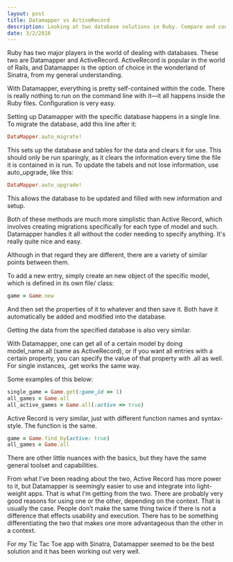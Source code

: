 ```yaml
---
layout: post
title: Datamapper vs ActiveRecord
description: Looking at two database solutions in Ruby. Compare and contrast.
date: 3/2/2016
---
```


Ruby has two major players in the world of dealing with databases. These two are Datamapper and ActiveRecord. ActiveRecord is popular in the world of Rails, and Datamapper is the option of choice in the wonderland of Sinatra, from my general understanding.

With Datamapper, everything is pretty self-contained within the code. There is really nothing to run on the command line with it—it all happens inside the Ruby files. Configuration is very easy.

Setting up Datamapper with the specific database happens in a single line. To migrate the database, add this line after it:

```ruby
DataMapper.auto_migrate!
```

This sets up the database and tables for the data and clears it for use. This should only be run sparingly, as it clears the information every time the file it is contained in is run. To update the tabels and not lose information, use auto_upgrade, like this:

```ruby
DataMapper.auto_upgrade!
```

This allows the database to be updated and filled with new information and setup.

Both of these methods are much more simplistic than Active Record, which involves creating migrations specifically for each type of model and such. Datamapper handles it all without the coder needing to specify anything. It's really quite nice and easy.

Although in that regard they are different, there are a variety of similar points between them.

To add a new entry, simply create an new object of the specific model, which is defined in its own file/ class:

```ruby
game = Game.new
```

And then set the properties of it to whatever and then save it. Both have it automatically be added and modified into the database.

Getting the data from the specified database is also very similar.

With Datamapper, one can get all of a certain model by doing model_name.all (same as ActiveRecord), or if you want all entries with a certain property, you can specify the value of that property with .all as well. For single instances, .get works the same way.

Some examples of this below:

```ruby
single_game = Game.get(:game_id => 1)
all_games = Game.all
all_active_games = Game.all(:active => true)
```

Active Record is very similar, just with different function names and syntax-style. The function is the same.

```ruby
game = Game.find_by(active: true)
all_games = Game.all
```

There are other little nuances with the basics, but they have the same general toolset and capabilities.

From what I’ve been reading about the two, Active Record has more power to it, but Datamapper is seemingly easier to use and integrate into light-weight apps. That is what I’m getting from the two. There  are probably very good reasons for using one or the other, depending on the context. That is usually the case. People don’t make the same thing twice if there is not a difference that effects usability and execution. There has to be something differentiating the two that makes one more advantageous than the other in a context.

For my Tic Tac Toe app with Sinatra, Datamapper seemed to be the best solution and it has been working out very well.
